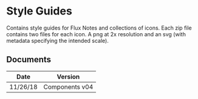 # Style Guides #
Contains style guides for Flux Notes and collections of icons. Each zip file contains two files for each icon. A png at 2x resolution and an svg (with metadata specifying the intended scale).

## Documents ##
| Date | Version|
| --- | --- |
| 11/26/18 | Components v04
